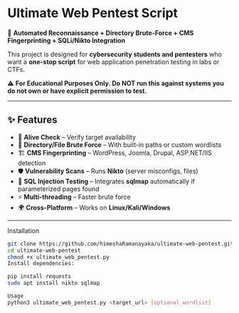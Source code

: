 # Ultimate Web Pentest Script

🚀 **Automated Reconnaissance + Directory Brute-Force + CMS Fingerprinting + SQLi/Nikto Integration**

This project is designed for **cybersecurity students and pentesters** who want a **one-stop script** for web application penetration testing in labs or CTFs.  

⚠️ **For Educational Purposes Only. Do NOT run this against systems you do not own or have explicit permission to test.**

---

## ✨ Features
- 🔎 **Alive Check** – Verify target availability
- 📂 **Directory/File Brute Force** – With built-in paths or custom wordlists
- 🏗️ **CMS Fingerprinting** – WordPress, Joomla, Drupal, ASP.NET/IIS detection
- 🛡️ **Vulnerability Scans** – Runs **Nikto** (server misconfigs, files)  
- 💉 **SQL Injection Testing** – Integrates **sqlmap** automatically if parameterized pages found
- ⚡ **Multi-threading** – Faster brute force
- 🌍 **Cross-Platform** – Works on **Linux/Kali/Windows**

---

Installation
```bash
git clone https://github.com/himeshaRamanayaka/ultimate-web-pentest.git
cd ultimate-web-pentest
chmod +x ultimate_web_pentest.py
Install dependencies:

pip install requests
sudo apt install nikto sqlmap

Usage
python3 ultimate_web_pentest.py <target_url> [optional_wordlist]

